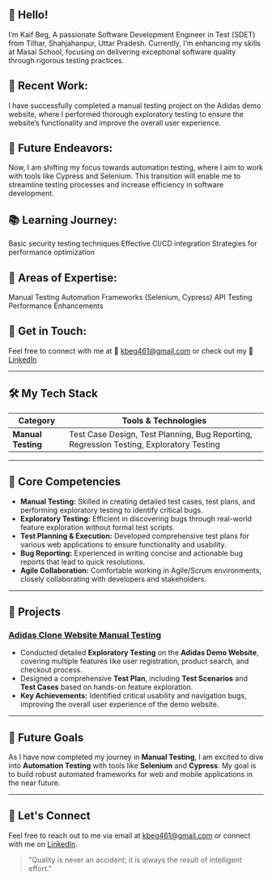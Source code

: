 ## 👋 Hello!
I’m Kaif Beg, A passionate Software Development Engineer in Test (SDET) from Tilhar, Shahjahanpur, Uttar Pradesh. Currently, I’m enhancing my skills at Masai School, focusing on delivering exceptional software quality through rigorous testing practices.

## 🔧 Recent Work:
I have successfully completed a manual testing project on the Adidas demo website, where I performed thorough exploratory testing to ensure the website’s functionality and improve the overall user experience.

## 🚀 Future Endeavors:
Now, I am shifting my focus towards automation testing, where I aim to work with tools like Cypress and Selenium. This transition will enable me to streamline testing processes and increase efficiency in software development.


## 📚 Learning Journey:
Basic security testing techniques
Effective CI/CD integration
Strategies for performance optimization

## 💬 Areas of Expertise:
Manual Testing
Automation Frameworks (Selenium, Cypress)
API Testing
Performance Enhancements

## 📧 Get in Touch:
Feel free to connect with me at 📧 kbeg461@gmail.com or check out my 📧 [LinkedIn](https://www.linkedin.com/in/kaif-beg-49186b281)

---



## 🛠️ My Tech Stack

| **Category**             | **Tools & Technologies**                                                                            |
|--------------------------|-----------------------------------------------------------------------------------------------------|
| **Manual Testing**       | Test Case Design, Test Planning, Bug Reporting, Regression Testing, Exploratory Testing            |


---



## 🌟 Core Competencies

- **Manual Testing:** Skilled in creating detailed test cases, test plans, and performing exploratory testing to identify critical bugs.
- **Exploratory Testing:** Efficient in discovering bugs through real-world feature exploration without formal test scripts.
- **Test Planning & Execution:** Developed comprehensive test plans for various web applications to ensure functionality and usability.
- **Bug Reporting:** Experienced in writing concise and actionable bug reports that lead to quick resolutions.
- **Agile Collaboration:** Comfortable working in Agile/Scrum environments, closely collaborating with developers and stakeholders.

---



## 🚀 Projects

### **[Adidas Clone Website Manual Testing](https://github.com/Kaif955/Adidas-Clone-Website-Manual-Testing-)**
- Conducted detailed **Exploratory Testing** on the **Adidas Demo Website**, covering multiple features like user registration, product search, and checkout process.
- Designed a comprehensive **Test Plan**, including **Test Scenarios** and **Test Cases** based on hands-on feature exploration.
- **Key Achievements:** Identified critical usability and navigation bugs, improving the overall user experience of the demo website.
---



## 🔮 Future Goals

As I have now completed my journey in **Manual Testing**, I am excited to dive into **Automation Testing** with tools like **Selenium** and **Cypress**. My goal is to build robust automated frameworks for web and mobile applications in the near future.

---



## 🤝 Let's Connect

Feel free to reach out to me via email at [kbeg461@gmail.com](mailto:kbeg461@gmail.com) or connect with me on [LinkedIn](https://www.linkedin.com/in/kaif-beg-49186b281).

> "Quality is never an accident; it is always the result of intelligent effort."
